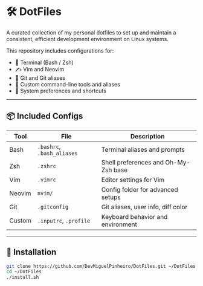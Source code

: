 # 🛠️ DotFiles

A curated collection of my personal dotfiles to set up and maintain a consistent, efficient development environment on Linux systems.

This repository includes configurations for:

- 🧭 Terminal (Bash / Zsh)
- ✍️ Vim and Neovim
- 🧪 Git and Git aliases
- 🧮 Custom command-line tools and aliases
- 📁 System preferences and shortcuts

---

## 📦 Included Configs

| Tool        | File                         | Description                          |
|-------------|------------------------------|--------------------------------------|
| Bash        | `.bashrc`, `.bash_aliases`   | Terminal aliases and prompts         |
| Zsh         | `.zshrc`                     | Shell preferences and Oh-My-Zsh base |
| Vim         | `.vimrc`                     | Editor settings for Vim              |
| Neovim      | `nvim/`                      | Config folder for advanced setups    |
| Git         | `.gitconfig`                 | Git aliases, user info, diff color   |
| Custom      | `.inputrc`, `.profile`       | Keyboard behavior and environment    |

---

## 🚀 Installation

```bash
git clone https://github.com/DevMiguelPinheiro/DotFiles.git ~/DotFiles
cd ~/DotFiles
./install.sh
